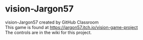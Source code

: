 # vision-Jargon57
vision-Jargon57 created by GitHub Classroom<br>
This game is found at https://jargon57.itch.io/vision-game-project<br>
The controls are in the wiki for this project.
